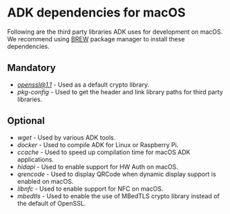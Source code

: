 ADK dependencies for macOS
===========================

Following are the third party libraries ADK uses for development on macOS. We recommend using
[BREW](https://brew.sh) package manager to install these dependencies.

## Mandatory
- *openssl@1.1* - Used as a default crypto library.
- *pkg-config* - Used to get the header and link library paths for third party libraries.

## Optional
- *wget* - Used by various ADK tools.
- *docker* - Used to compile ADK for Linux or Raspberry Pi.
- *ccache* - Used to speed up compilation time for macOS ADK applications.
- *hidapi* - Used to enable support for HW Auth on macOS.
- *qrencode* - Used to display QRCode when dynamic display support is enabled on macOS.
- *libnfc* - Used to enable support for NFC on macOS.
- *mbedtls* - Used to enable the use of MBedTLS crypto library instead of the default of OpenSSL.

